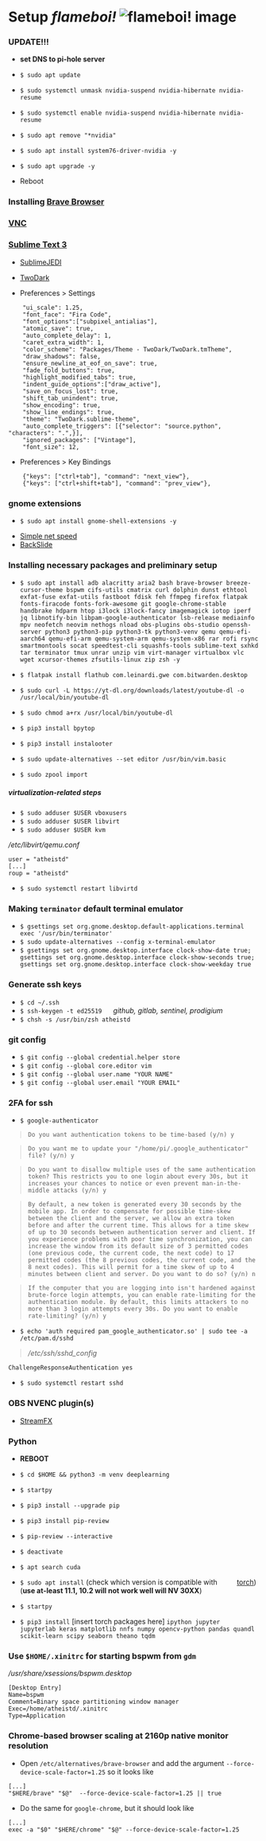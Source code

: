 # Setup *flameboi!* ![flameboi! image](https://github.com/atheistd/atheistd.github.io/raw/master/assets/flameboi/flameboi-small.png)



### UPDATE!!!

- **set DNS to pi-hole server**

- `$ sudo apt update`
- `$ sudo systemctl unmask nvidia-suspend nvidia-hibernate nvidia-resume`
- `$ sudo systemctl enable nvidia-suspend nvidia-hibernate nvidia-resume`
- `$ sudo apt remove "*nvidia"`
- `$ sudo apt install system76-driver-nvidia -y`
- `$ sudo apt upgrade -y`
- Reboot



### Installing [Brave Browser](https://brave.com/linux/)



### [VNC](https://www.realvnc.com/en/connect/download/viewer/)



### [Sublime Text 3](https://www.sublimetext.com/docs/3/linux_repositories.html)

- [SublimeJEDI](https://packagecontrol.io/packages/Jedi%20-%20Python%20autocompletion)
- [TwoDark](https://packagecontrol.io/packages/Theme%20-%20TwoDark)

- Preferences > Settings

```
	"ui_scale": 1.25,
	"font_face": "Fira Code",
	"font_options":["subpixel_antialias"],
	"atomic_save": true,
	"auto_complete_delay": 1,
	"caret_extra_width": 1,
	"color_scheme": "Packages/Theme - TwoDark/TwoDark.tmTheme",
	"draw_shadows": false,
	"ensure_newline_at_eof_on_save": true,
	"fade_fold_buttons": true,
	"highlight_modified_tabs": true,
	"indent_guide_options":["draw_active"],
	"save_on_focus_lost": true,
	"shift_tab_unindent": true,
	"show_encoding": true,
	"show_line_endings": true,
	"theme": "TwoDark.sublime-theme",
	"auto_complete_triggers": [{"selector": "source.python", "characters": ".",}],
	"ignored_packages": ["Vintage"],
	"font_size": 12,
```


- Preferences > Key Bindings

```
	{"keys": ["ctrl+tab"], "command": "next_view"},
	{"keys": ["ctrl+shift+tab"], "command": "prev_view"},
```



### gnome extensions

- `$ sudo apt install gnome-shell-extensions -y`
* [Simple net speed](https://extensions.gnome.org/extension/1085/simple-net-speed/)
* [BackSlide](https://extensions.gnome.org/extension/543/backslide/)



### Installing necessary packages and preliminary setup

- `$ sudo apt install adb alacritty aria2 bash brave-browser breeze-cursor-theme bspwm cifs-utils cmatrix curl dolphin dunst ethtool exfat-fuse exfat-utils fastboot fdisk feh ffmpeg firefox flatpak fonts-firacode fonts-fork-awesome git google-chrome-stable handbrake hdparm htop i3lock i3lock-fancy imagemagick iotop iperf jq libnotify-bin libpam-google-authenticator lsb-release mediainfo mpv neofetch neovim nethogs nload obs-plugins obs-studio openssh-server python3 python3-pip python3-tk python3-venv qemu qemu-efi-aarch64 qemu-efi-arm qemu-system-arm qemu-system-x86 rar rofi rsync smartmontools socat speedtest-cli squashfs-tools sublime-text sxhkd tar terminator tmux unrar unzip vim virt-manager virtualbox vlc wget xcursor-themes zfsutils-linux zip zsh -y`
- `$ flatpak install flathub com.leinardi.gwe com.bitwarden.desktop`

- `$ sudo curl -L https://yt-dl.org/downloads/latest/youtube-dl -o /usr/local/bin/youtube-dl`
- `$ sudo chmod a+rx /usr/local/bin/youtube-dl`

- `$ pip3 install bpytop`
- `$ pip3 install instalooter`

- `$ sudo update-alternatives --set editor /usr/bin/vim.basic`
- `$ sudo zpool import`

##### virtualization-related steps

- `$ sudo adduser $USER vboxusers`
- `$ sudo adduser $USER libvirt`
- `$ sudo adduser $USER kvm`

*/etc/libvirt/qemu.conf*

```
user = "atheistd"
[...]
roup = "atheistd"

```

- `$ sudo systemctl restart libvirtd`



### Making `terminator` default terminal emulator

 - `$ gsettings set org.gnome.desktop.default-applications.terminal exec '/usr/bin/terminator'`
 - `$ sudo update-alternatives --config x-terminal-emulator`
 - `$ gsettings set org.gnome.desktop.interface clock-show-date true; gsettings set org.gnome.desktop.interface clock-show-seconds true; gsettings set org.gnome.desktop.interface clock-show-weekday true`



### Generate ssh keys

- `$ cd ~/.ssh`
- `$ ssh-keygen -t ed25519 `&nbsp;&nbsp;&nbsp;&nbsp;*github, gitlab, sentinel, prodigium*
- `$ chsh -s /usr/bin/zsh atheistd`



### git config

- `$ git config --global credential.helper store`
- `$ git config --global core.editor vim`
- `$ git config --global user.name "YOUR NAME"`
- `$ git config --global user.email "YOUR EMAIL"`



### 2FA for ssh

- `$ google-authenticator`


> `Do you want authentication tokens to be time-based (y/n) y`


> `Do you want me to update your "/home/pi/.google_authenticator" file? (y/n) y`


> `Do you want to disallow multiple uses of the same authentication
token? This restricts you to one login about every 30s, but it increases
your chances to notice or even prevent man-in-the-middle attacks (y/n) y`


> `By default, a new token is generated every 30 seconds by the mobile app.
In order to compensate for possible time-skew between the client and the server,
we allow an extra token before and after the current time. This allows for a
time skew of up to 30 seconds between authentication server and client. If you
experience problems with poor time synchronization, you can increase the window
from its default size of 3 permitted codes (one previous code, the current
code, the next code) to 17 permitted codes (the 8 previous codes, the current
code, and the 8 next codes). This will permit for a time skew of up to 4 minutes
between client and server.
Do you want to do so? (y/n) n`


> `If the computer that you are logging into isn't hardened against brute-force
login attempts, you can enable rate-limiting for the authentication module.
By default, this limits attackers to no more than 3 login attempts every 30s.
Do you want to enable rate-limiting? (y/n) y`

- `$ echo 'auth required pam_google_authenticator.so' | sudo tee -a /etc/pam.d/sshd`

> */etc/ssh/sshd_config*

```
ChallengeResponseAuthentication yes
```

- `$ sudo systemctl restart sshd`



### OBS NVENC plugin(s)

 - [StreamFX](https://obsproject.com/forum/resources/streamfx-for-obs-studio.578/updates)



### Python

- **REBOOT**

- `$ cd $HOME && python3 -m venv deeplearning`
- `$ startpy`
- `$ pip3 install --upgrade pip`
- `$ pip3 install pip-review`
- `$ pip-review --interactive`
- `$ deactivate`
- `$ apt search cuda`
- `$ sudo apt install` (check which version is compatible with &nbsp;&nbsp;&nbsp;&nbsp;&nbsp;&nbsp;&nbsp;&nbsp; [torch](https://pytorch.org/get-started/locally/)) (**use at-least 11.1, 10.2 will not work well will NV 30XX**)
- `$ startpy`
- `$ pip3 install` [insert torch packages here] `ipython jupyter jupyterlab keras matplotlib nnfs numpy opencv-python pandas quandl scikit-learn scipy seaborn theano tqdm`



### Use `$HOME/.xinitrc` for starting bspwm from `gdm`

*/usr/share/xsessions/bspwm.desktop*

```
[Desktop Entry]
Name=bspwm
Comment=Binary space partitioning window manager
Exec=/home/atheistd/.xinitrc
Type=Application
```



### Chrome-based browser scaling at 2160p native monitor resolution

- Open `/etc/alternatives/brave-browser` and add the argument `--force-device-scale-factor=1.25` so it looks like

```
[...]
"$HERE/brave" "$@"  --force-device-scale-factor=1.25 || true
```

- Do the same for `google-chrome`, but it should look like

```
[...]
exec -a "$0" "$HERE/chrome" "$@" --force-device-scale-factor=1.25
```
